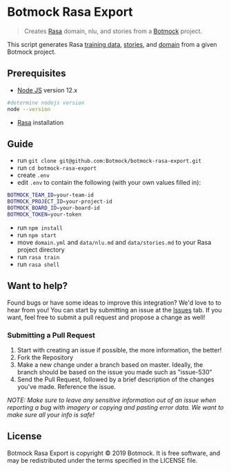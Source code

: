 # Botmock Rasa Export

> Creates [Rasa](https://rasa.com) domain, nlu, and stories from a [Botmock](https://botmock.com) project.

This script generates Rasa [training data](https://rasa.com/docs/rasa/nlu/training-data-format/#training-data-format), [stories](https://rasa.com/docs/rasa/core/stories/#stories), and [domain](https://rasa.com/docs/rasa/core/domains/) from a given Botmock project.

## Prerequisites

- [Node JS](https://nodejs.org/en/) version 12.x

```bash
#determine nodejs version
node --version
```

- [Rasa](https://rasa.com/docs/rasa/user-guide/installation/#quick-installation) installation

## Guide

- run `git clone git@github.com:Botmock/botmock-rasa-export.git`
- run `cd botmock-rasa-export`
- create `.env`
- edit `.env` to contain the following (with your own values filled in):
```bash
BOTMOCK_TEAM_ID=your-team-id
BOTMOCK_PROJECT_ID=your-project-id
BOTMOCK_BOARD_ID=your-board-id
BOTMOCK_TOKEN=your-token

```
- run `npm install`
- run `npm start`
- move `domain.yml` and `data/nlu.md` and `data/stories.md` to your Rasa project directory
- run `rasa train`
- run `rasa shell`

## Want to help?

Found bugs or have some ideas to improve this integration? We'd love to to hear from you! You can start by submitting an issue at the [Issues](https://github.com/Botmock/botmock-rasa-export/issues) tab. If you want, feel free to submit a pull request and propose a change as well!

### Submitting a Pull Request

1. Start with creating an issue if possible, the more information, the better!
2. Fork the Repository
3. Make a new change under a branch based on master. Ideally, the branch should be based on the issue you made such as "issue-530"
4. Send the Pull Request, followed by a brief description of the changes you've made. Reference the issue.

_NOTE: Make sure to leave any sensitive information out of an issue when reporting a bug with imagery or copying and pasting error data. We want to make sure all your info is safe!_

## License

Botmock Rasa Export is copyright © 2019 Botmock. It is free software, and may be redistributed under the terms specified in the LICENSE file.
